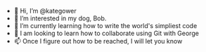 - 👋 Hi, I’m @kategower
- 👀 I’m interested in my dog, Bob. 
- 🌱 I’m currently learning how to write the world's simpliest code
- 💞️ I am looking to learn how to collaborate using Git with George
- 📫 Once I figure out how to be reached, I will let you know

<!---
kategower/kategower is a ✨ special ✨ repository because its `README.md` (this file) appears on your GitHub profile.
You can click the Preview link to take a look at your changes.
--->
